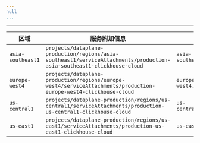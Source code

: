 ```yaml
---
null
...
```

---

| 区域         | 服务附加信息                                               | 私有 DNS 域名                     |
|--------------|-------------------------------------------------------------|-----------------------------------|
| `asia-southeast1` | `projects/dataplane-production/regions/asia-southeast1/serviceAttachments/production-asia-southeast1-clickhouse-cloud` | `asia-southeast1.p.gcp.clickhouse.cloud` |
| `europe-west4` | `projects/dataplane-production/regions/europe-west4/serviceAttachments/production-europe-west4-clickhouse-cloud` | `europe-west4.p.gcp.clickhouse.cloud`  |
| `us-central1` | `projects/dataplane-production/regions/us-central1/serviceAttachments/production-us-central1-clickhouse-cloud` | `us-central1.p.gcp.clickhouse.cloud`  |
| `us-east1`    | `projects/dataplane-production/regions/us-east1/serviceAttachments/production-us-east1-clickhouse-cloud` | `us-east1.p.gcp.clickhouse.cloud`     |

